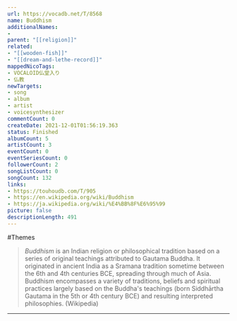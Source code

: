 ```yaml
---
url: https://vocadb.net/T/8568
name: Buddhism
additionalNames: 
- 
parent: "[[religion]]"
related:
- "[[wooden-fish]]"
- "[[dream-and-lethe-record]]"
mappedNicoTags:
- VOCALOID仏堂入り
- 仏教
newTargets:
- song
- album
- artist
- voicesynthesizer
commentCount: 0
createDate: 2021-12-01T01:56:19.363
status: Finished
albumCount: 5
artistCount: 3
eventCount: 0
eventSeriesCount: 0
followerCount: 2
songListCount: 0
songCount: 132
links: 
- https://touhoudb.com/T/905
- https://en.wikipedia.org/wiki/Buddhism
- https://ja.wikipedia.org/wiki/%E4%BB%8F%E6%95%99
picture: false
descriptionLength: 491
---
```


#Themes

> _Buddhism_ is an Indian religion or philosophical tradition based on a series of original teachings attributed to Gautama Buddha. It originated in ancient India as a Sramana tradition sometime between the 6th and 4th centuries BCE, spreading through much of Asia. Buddhism encompasses a variety of traditions, beliefs and spiritual practices largely based on the Buddha's teachings (born Siddhārtha Gautama in the 5th or 4th century BCE) and resulting interpreted philosophies. (Wikipedia)

---

